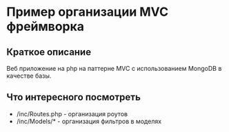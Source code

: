 # Пример организации MVC фреймворка

## Краткое описание
Веб приложение на php на паттерне MVC с использованием MongoDB в качестве базы.

## Что интересного посмотреть
- /inc/Routes.php - организация роутов
- /inc/Models/* - организация фильтров в моделях
